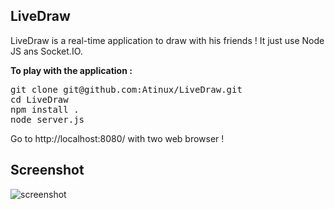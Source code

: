 <h2>LiveDraw</h2>

LiveDraw is a real-time application to draw with his friends !
It just use Node JS ans Socket.IO.

<b>To play with the application :</b>

<pre>
git clone git@github.com:Atinux/LiveDraw.git
cd LiveDraw
npm install .
node server.js
</pre>

Go to http://localhost:8080/ with two web browser !

<h2>Screenshot</h2>

<img src="http://i1096.photobucket.com/albums/g325/Atinux/Capture-Applicationdedessinentempsrel-Chromium.png?t=1313854235" alt="screenshot" title="LiveDraw Application" />